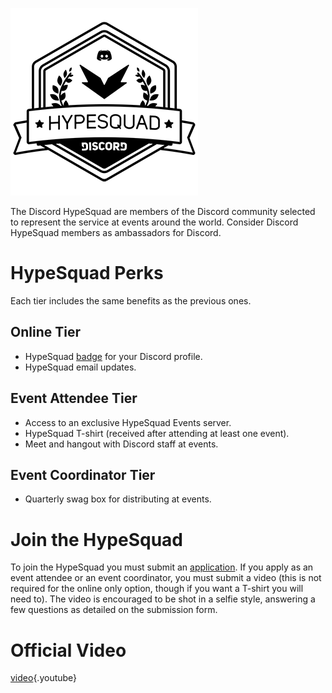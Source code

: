 <!-- TITLE: HypeSquad -->
<!-- SUBTITLE: Are you Hyped? Because I'm feeling super duper hyped to tell you about this really cool thing! -->

![Hypesquadsmall](/uploads/hypesquad/hypesquadsmall.png "Hypesquadsmall")

The Discord HypeSquad are members of the Discord community selected to represent the service at events around the world. Consider Discord HypeSquad members as ambassadors for Discord.

# HypeSquad Perks
Each tier includes the same benefits as the previous ones.

## Online Tier
* HypeSquad [badge](/badges) for your Discord profile.
* HypeSquad email updates.

## Event Attendee Tier
* Access to an exclusive HypeSquad Events server.
* HypeSquad T-shirt (received after attending at least one event).
* Meet and hangout with Discord staff at events.

## Event Coordinator Tier
* Quarterly swag box for distributing at events.

# Join the HypeSquad
To join the HypeSquad you must submit an [application](https://discordapp.com/hypesquad). If you apply as an event attendee or an event coordinator, you must submit a video (this is not required for the online only option, though if you want a T-shirt you will need to). The video is encouraged to be shot in a selfie style, answering a few questions as detailed on the submission form.

# Official Video

[video](https://www.youtube.com/watch?v=rXZkTT-5m9o){.youtube}